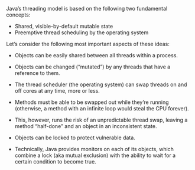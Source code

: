 Java’s threading model is based on the following two fundamental concepts:

- Shared, visible-by-default mutable state
- Preemptive thread scheduling by the operating system

Let’s consider the following most important aspects of these ideas:

- Objects can be easily shared between all threads within a process.
- Objects can be changed (“mutated”) by any threads that have a reference to them.
- The thread scheduler (the operating system) can swap threads on and off cores at any time, more or less.
- Methods must be able to be swapped out while they’re running (otherwise, a method with an infinite loop would steal the CPU forever).
- This, however, runs the risk of an unpredictable thread swap, leaving a method “half-done” and an object in an inconsistent state.
- Objects can be locked to protect vulnerable data.

- Technically, Java provides monitors on each of its objects, which combine a lock (aka mutual exclusion) with the ability to wait for a certain condition to become true.